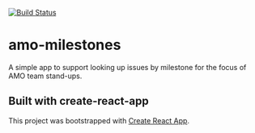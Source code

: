 [![Build Status](https://travis-ci.org/mozilla/amo-milestones.svg?branch=master)](https://travis-ci.org/mozilla/amo-milestones)

# amo-milestones

A simple app to support looking up issues by milestone for the focus of AMO team stand-ups.

## Built with create-react-app

This project was bootstrapped with [Create React App](https://github.com/facebookincubator/create-react-app).

